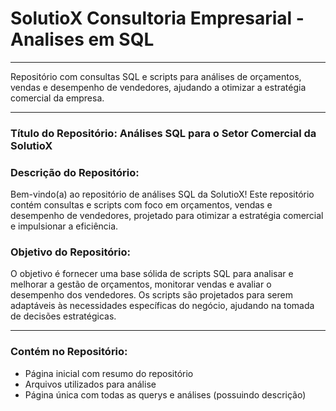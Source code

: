 # SolutioX Consultoria Empresarial - Analises em SQL 
***
Repositório com consultas SQL e scripts para análises de orçamentos, vendas e desempenho de vendedores, ajudando a otimizar a estratégia comercial da empresa.
***
### Título do Repositório: Análises SQL para o Setor Comercial da SolutioX

### Descrição do Repositório:

Bem-vindo(a) ao repositório de análises SQL da SolutioX! Este repositório contém consultas e scripts com foco em orçamentos, vendas e desempenho de vendedores, projetado para otimizar a estratégia comercial e impulsionar a eficiência.

### Objetivo do Repositório:

O objetivo é fornecer uma base sólida de scripts SQL para analisar e melhorar a gestão de orçamentos, monitorar vendas e avaliar o desempenho dos vendedores. Os scripts são projetados para serem adaptáveis às necessidades específicas do negócio, ajudando na tomada de decisões estratégicas.
***
### Contém no Repositório:

- Página inicial com resumo do repositório
- Arquivos utilizados para análise
- Página única com todas as querys e análises (possuindo descrição)
